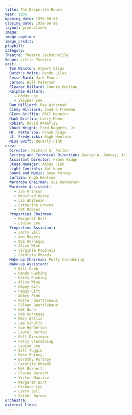 ```yaml
---
title: The Desperate Hours
year: 1956
opening_date: 1956-06-06
closing_date: 1956-06-16
layout: productions
image:
image_caption:
image_credit:
playbill: 
category: 
Theatre: Theatre Jacksonville
Venue: Little Theatre
cast:
  Tom Winston: Albert Elian
  Dutch's Voice: Randy Liles
  Jesse Bard: Jack Evans
  Carson: Bill Peterson
  Eleanor Hillard: Connie Henline
  Ralphie Hillard: 
    - Roddy Lee
    - Skipper Lee
  Dan Hilliard: Ray Winstead
  Cindy Hilliard: Sandra Freeman
  Glenn Griffin: Phil Meunier
  Hank Griffin: Larry Maher
  Robish: David Wheatley
  Chuck Wright: Fred Raggett, Jr.
  Mr. Patterson: Frank Ridge
  Lt. Fredericks: Hugh Henline
  Miss Swift: Beverly Fink
crew:
  Director: Richard G. Fallon
  Setting and Technical Direction: George A. Ramsey, Jr.
  Assistant Director: Frank Ridge
  Stage Manager: Abbey Fink
  Light Controls: Nat Nunn
  Sound and Music: Rose Forney
  Curtain: Hugh Henline
  Wardrobe Chairman: Sue Henderson
  Wardrobe Assistant:
    - Jan Arinson
    - Winifred Horne
    - Liz Whiteman
    - Catherine Groves
    - Pat Robson
  Properties Chairman:
    - Margaret Burt
    - Louise Lee
  Properties Assistant:
    - Larry Zell
    - Ann Rogers
    - Bob Kornegay
    - Alice Wise
    - Virginia McGinnis
    - Carolita Rhoads
  Make-up Chairman: Polly Clendening
  Make-up Assistant:
    - Bill Cobb
    - Randy Rushing
    - Kitty Rushing
    - Alice Wise
    - Happy Gift
    - Peggy Gift
    - Abbey Fink
    - Walter Quattlebaum
    - Eileen Quattlebaum
    - Nat Nunn
    - Bob Kornegay
    - Mary Wallis
    - Lea Schultz
    - Sue Henderson
    - Laurel Barton
    - Bill Diesinger
    - Polly Clendening
    - Louise Lee
    - Bill Tuggle
    - Rose Forney
    - Dorothy Portnoy
    - Carolita Rhoads
    - Mel Barnert
    - Elaine Barnert
    - Victor Maurice
    - Margaret Burt
    - Richard Lee
    - Larry Zell
    - Esther Barnes
orchestra:
external_links:
---
```


